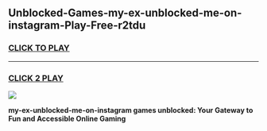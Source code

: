 
## Unblocked-Games-my-ex-unblocked-me-on-instagram-Play-Free-r2tdu
<h3>
<a href="https://premium76.site?title=my-ex-unblocked-me-on-instagram&ref=23A">CLICK TO PLAY</a></h3>
<hr>

<h3>
<a href="https://premium76.site?title=my-ex-unblocked-me-on-instagram&ref=23A">CLICK 2 PLAY</a>
  
</h3>

<a href="https://premium76.site?title=my-ex-unblocked-me-on-instagram&ref=23A"><img src="https://clearcache.store/games.png"></a>


**my-ex-unblocked-me-on-instagram games unblocked: Your Gateway to Fun and Accessible Online Gaming**

